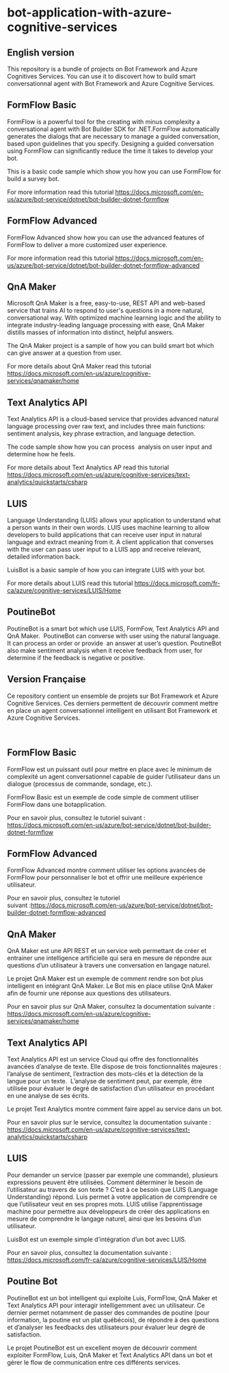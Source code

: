 # bot-application-with-azure-cognitive-services

## English version

This repository is a bundle of projects on Bot Framework and Azure Cognitives Services. You can use it to discovert how to build smart conversationnal agent with Bot Framework and Azure Cognitive Services.

## FormFlow Basic

FormFlow is a powerful tool for the creating with minus complexity a conversational agent with Bot Builder SDK for .NET.FormFlow automatically generates the dialogs that are necessary to manage a guided conversation, based upon guidelines that you specify. Designing a guided conversation using FormFlow can significantly reduce the time it takes to develop your bot.

This is a basic code sample which show you how you can use FormFlow for build a survey bot.

For more information read this tutorial https://docs.microsoft.com/en-us/azure/bot-service/dotnet/bot-builder-dotnet-formflow

## FormFlow Advanced

FormFlow Advanced show how you can use the advanced features of FormFlow to deliver a more customized user experience.

For more information read this tutorial https://docs.microsoft.com/en-us/azure/bot-service/dotnet/bot-builder-dotnet-formflow-advanced

## QnA Maker

Microsoft QnA Maker is a free, easy-to-use, REST API and web-based service that trains AI to respond to user's questions in a more natural, conversational way. With optimized machine learning logic and the ability to integrate industry-leading language processing with ease, QnA Maker distills masses of information into distinct, helpful answers.

The QnA Maker project is a sample of how you can build smart bot which can give answer at a question from user.

For more details about QnA Maker read this tutorial
https://docs.microsoft.com/en-us/azure/cognitive-services/qnamaker/home 

## Text Analytics API

Text Analytics API is a cloud-based service that provides advanced natural language processing over raw text, and includes three main functions: sentiment analysis, key phrase extraction, and language detection.

The code sample show how you can process  analysis on user input and determine how he feels.

For more details about Text Analytics AP read this tutorial https://docs.microsoft.com/en-us/azure/cognitive-services/text-analytics/quickstarts/csharp

## LUIS

Language Understanding (LUIS) allows your application to understand what a person wants in their own words. LUIS uses machine learning to allow developers to build applications that can receive user input in natural language and extract meaning from it. A client application that converses with the user can pass user input to a LUIS app and receive relevant, detailed information back.

LuisBot is a basic sample of how you can integrate LUIS with your bot.

For more details about LUIS read this tutorial https://docs.microsoft.com/fr-ca/azure/cognitive-services/LUIS/Home

## PoutineBot

PoutineBot is a smart bot which use LUIS, FormFow, Text Analytics API and QnA Maker.  PoutineBot can converse with user using the natural language. It can process an order or provide  an answer at user’s question. PoutineBot also make sentiment analysis when it receive feedback from user, for determine if the feedback is negative or positive.

## Version Française

Ce repository contient un ensemble de projets sur Bot Framework et Azure Cognitive
Services. Ces derniers permettent de découvrir comment mettre en place un agent
conversationnel intelligent en utilisant Bot Framework et Azure Cognitive
Services.

 
## FormFlow Basic

FormFlow est un puissant outil pour mettre en place avec le minimum de complexité un
agent conversationnel capable de guider l’utilisateur dans un dialogue (processus
de commande, sondage, etc.).

FormFlow Basic est un exemple de code simple de comment utiliser FormFlow dans une botapplication. 

Pour en savoir plus, consultez le tutoriel suivant : https://docs.microsoft.com/en-us/azure/bot-service/dotnet/bot-builder-dotnet-formflow

## FormFlow Advanced

FormFlow Advanced montre comment utiliser les options avancées de FormFlow pour
personnaliser le bot et offrir une meilleure expérience utilisateur.

Pour en savoir plus, consultez le tutoriel suivant :https://docs.microsoft.com/en-us/azure/bot-service/dotnet/bot-builder-dotnet-formflow-advanced

## QnA Maker

QnA Maker est une API REST et un service web permettant de créer et entrainer une
intelligence artificielle qui sera en mesure de répondre aux questions d’un
utilisateur à travers une conversation en langage naturel.

Le projet QnA Maker est un exemple de comment rendre son bot plus intelligent en intégrant
QnA Maker. Le Bot mis en place utilise QnA Maker afin de fournir une réponse
aux questions des utilisateurs.

Pour en savoir plus sur QnA Maker, consultez la documentation suivante : https://docs.microsoft.com/en-us/azure/cognitive-services/qnamaker/home 

## Text Analytics API

Text Analytics API est un service Cloud qui offre des fonctionnalités avancées d’analyse
de texte. Elle dispose de trois fonctionnalités majeures : l’analyse de
sentiment, l’extraction des mots-clés et la détection de la langue pour un
texte.  L’analyse de sentiment peut, par
exemple, être utilisée pour évaluer le degré de satisfaction d’un utilisateur
en procédant en une analyse de ses écrits.

Le projet Text Analytics montre comment faire appel au service dans un bot.

Pour en savoir plus sur le service, consultez la documentation suivante : https://docs.microsoft.com/en-us/azure/cognitive-services/text-analytics/quickstarts/csharp

## LUIS 

Pour demander un service (passer par exemple une commande), plusieurs expressions
peuvent être utilisées. Comment déterminer le besoin de l’utilisateur au
travers de son texte ? C’est à ce besoin que LUIS (Language Understanding) répond.
Luis permet à votre application de comprendre ce que l’utilisateur veut en ses
propres mots. LUIS utilise l’apprentissage machine pour permettre aux développeurs
de créer des applications en mesure de comprendre le langage naturel, ainsi que
les besoins d’un utilisateur.

LuisBot est un exemple simple d’intégration d’un bot avec LUIS.

Pour en savoir plus, consultez la documentation suivante : https://docs.microsoft.com/fr-ca/azure/cognitive-services/LUIS/Home

## Poutine Bot

PoutineBot est un bot intelligent qui exploite Luis, FormFlow, QnA Maker et Text Analytics
API pour interagir intelligemment avec un utilisateur. Ce dernier permet
notamment de passer des commandes de poutine (pour information, la poutine est
un plat québécois), de répondre à des questions et d’analyser les feedbacks des
utilisateurs pour évaluer leur degré de satisfaction.

Le projet PoutineBot est un excellent moyen de découvrir comment exploiter
FormFlow, Luis, QnA Maker et Text Analytics API dans un bot et gérer le flow de
communication entre ces différents services. 

